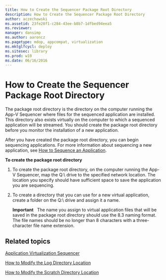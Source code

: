```yaml
---
title: How to Create the Sequencer Package Root Directory
description: How to Create the Sequencer Package Root Directory
author: aczechowski
ms.assetid: 23fe28f1-c284-43ee-b8b7-1dfbed94eea5
ms.reviewer: 
manager: dansimp
ms.author: aaroncz
ms.pagetype: mdop, appcompat, virtualization
ms.mktglfcycl: deploy
ms.sitesec: library
ms.prod: w10
ms.date: 06/16/2016
---
```



# How to Create the Sequencer Package Root Directory


The package root directory is the directory on the computer running the App-V Sequencer where files for the sequenced application are installed. This directory also exists virtually on the computer to which a sequenced application will be streamed. You should create the package root directory before you monitor the installation of a new application.

After you have created the package root directory, you can begin sequencing applications. For more information about sequencing a new application, see [How to Sequence an Application](how-to-sequence-an-application.md).

**To create the package root directory**

1.  To create the package root directory, on the computer running the App-V Sequencer, map the Q:\\ drive to the specified network location. The location you specify should have sufficient space to save the application you are sequencing.

2.  To create a directory that you can use for a new virtual application, create a folder on the Q:\\ drive and assign it a name.

    **Important**  
    The name you assign to virtual application files that will be saved in the package root directory should use the 8.3 naming format. The file names should be no longer than 8 characters with a three-character file name extension.

     

## Related topics


[Application Virtualization Sequencer](application-virtualization-sequencer.md)

[How to Modify the Log Directory Location](how-to-modify-the-log-directory-location.md)

[How to Modify the Scratch Directory Location](how-to-modify-the-scratch-directory-location.md)

 

 





